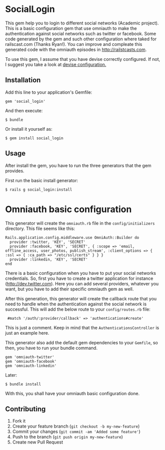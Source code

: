 # SocialLogin

This gem help you to login to different social networks (Academic project).
This is a basic configuration gem that use omniauth to make the authentication against social networks such as twitter or facebook.
Some code generated by the gem and such other configuration where taked for railscast.com (Thanks Ryan!).
You can improve and compleate this generated code with the omniauth episodes in http://railstcasts.com.

To use this gem, I assume that you have devise correctly configured. If not, I suggest you take a look at [devise configuration.](http://railscasts.com/episodes/209-introducing-devise?view=asciicast)

## Installation

Add this line to your application's Gemfile:

    gem 'social_login'

And then execute:

    $ bundle

Or install it yourself as:

    $ gem install social_login

## Usage

After install the gem, you have to run the three generators that the gem provides.

First run the basic install generator:

    $ rails g social_login:install

# Omniauth basic configuration
This generator will create the `omniauth.rb` file in the `config/initializers` directory. This file seems like this:

    Rails.application.config.middleware.use OmniAuth::Builder do
      provider :twitter, 'KEY', 'SECRET'
      provider :facebook, 'KEY', 'SECRET', { :scope => 'email, offline_access, user_photos, publish_stream', :client_options => { :ssl => { :ca_path => "/etc/ssl/certs" } } }
      provider :linkedin, 'KEY', 'SECRET'
    end

There is a basic configuration when you have to put your social networks credentials. So, first you have to create a twitter application for instance (http://dev.twitter.com).
Here you can add several providers, whatever you want, but you have to add their specific omniauth gem as well.

After this generation, this generator will create the callback route that you need to handle when the authentication against the social network is successful. This will add the below route to your `config/routes.rb` file:

     #match '/auth/:provider/callback' => 'authentications#create'

This is just a comment. Keep in mind that the `AuthenticationsController` is just an example here.  

This generator also add the default gem dependencies to your `Gemfile`, so then, you have to run your bundle command.

    gem 'omniauth-twitter'
    gem 'omniauth-facebook'
    gem 'omniauth-linkedin'

Later:

    $ bundle install

With this, you shall have your omniauth basic configuration done.

## Contributing

1. Fork it
2. Create your feature branch (`git checkout -b my-new-feature`)
3. Commit your changes (`git commit -am 'Added some feature'`)
4. Push to the branch (`git push origin my-new-feature`)
5. Create new Pull Request
